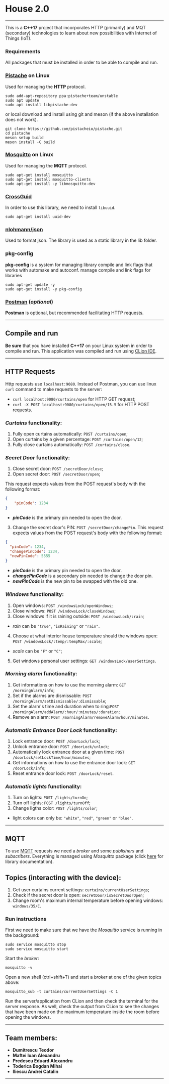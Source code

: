 # House 2.0 

---
This is a **C++17** project that incorporates HTTP (primarily) and MQT (secondary) technologies to learn about new possibilities with Internet of Things (IoT).

### Requirements
All packages that must be installed in order to be able to compile and run.

### [**Pistache**](https://github.com/pistacheio/pistache) on Linux
Used for managing the **HTTP** protocol.
```shell
sudo add-apt-repository ppa:pistache+team/unstable
sudo apt update
sudo apt install libpistache-dev
```
or local download and install using git and meson (if the above installation does not work).
```shell
git clone https://github.com/pistacheio/pistache.git
cd pistache
meson setup build
meson install -C build
```



### [**Mosquitto**](https://github.com/eclipse/mosquitto) on Linux
Used for managing the **MQTT** protocol.
```shell
sudo apt-get install mosquitto
sudo apt-get install mosquitto-clients
sudo apt-get install -y libmosquitto-dev
```



### [**CrossGuid**](https://github.com/graeme-hill/crossguid)
In order to use this library, we need to install ```libuuid```.
```shell
sudo apt-get install uuid-dev
```



### [**nlohmann/json**](https://github.com/nlohmann/json)
Used to format json. The library is used as a static library in the lib folder.



### **pkg-config**
**pkg-config** is a system for managing library compile and link flags that works with automake and autoconf. manage compile and link flags for libraries
```shell
sudo apt-get update -y
sudo apt-get install -y pkg-config
```



### [**Postman**](https://www.postman.com/) (_optional_)
**Postman** is optional, but recommended facilitating HTTP requests. 

---
## Compile and run
**Be sure** that you have installed **C++17** on your Linux system in order to compile and run.
This application was compiled and run using [CLion IDE](https://www.jetbrains.com/clion/). 

---

## HTTP Requests
Http requests use ```localhost:9080```.
Instead of Postman, you can use linux ```curl``` command to make requests to the server:
* ```curl localhost:9080/curtains/open``` for HTTP GET request;
* ```curl -X POST localhost:9080/curtains/open/15.5``` for HTTP POST requests.
### _Curtains_ functionality:
1. Fully open curtains automatically: ```POST /curtains/open```;
2. Open curtains by a given percentage: ```POST /curtains/open/12```;
3. Fully close curtains automatically: ```POST /curtains/close```.


### _Secret Door_ functionality:
1. Close secret door: ```POST /secretDoor/close```;
2. Open secret door: ```POST /secretDoor/open```;

This request expects values from the POST request's body with the following format:
```json
{
    "pinCode": 1234
}
```
* _**pinCode**_ is the primary pin needed to open the door.
3. Change the secret door's PIN: ```POST /secretDoor/changePin```.
This request expects values from the POST request's body with the following format:
```json
{
  "pinCode": 1234,
  "changePinCode": 1234,
  "newPinCode": 5555
}
```
* _**pinCode**_ is the primary pin needed to open the door.
* _**changePinCode**_ is a secondary pin needed to change the door pin.
* _**newPinCode**_ is the new pin to be swapped with the old one.

### _Windows_ functionality:
1. Open windows: ```POST /windowsLock/openWindows```;
2. Close windows: ```POST /windowsLock/closeWindows```;
3. Close windows if it is raining outside: ```POST /windowsLock/:rain```;
* _rain_ can be ```"true"```, ```"isRaining"``` or ```"rain"```.
4. Choose at what interior house temperature should the windows open: ```POST /windowsLock/:temp/:tempMax/:scale```;
* _scale_ can be ```"F"``` or ```"C"```;
5. Get windows personal user settings: ```GET /windowsLock/userSettings```.

### _Morning alarm_ functionality:
1. Get informations on how to use the morning alarm: ```GET /morningAlarm/info```;
2. Set if the alarms are dismissable: ```POST /morningAlarm/setDismissable/:dismissable```;
3. Set the alarm's time and duration when to ring:```POST /morningAlarm/addAlarm/:hour/:minutes/:duration```;
4. Remove an alarm: ```POST /morningAlarm/removeAlarm/hour/minutes```.

### _Automatic Entrance Door Lock_ functionality:
1. Lock entrance door: ```POST /doorLock/lock```;
2. Unlock entrance door: ```POST /doorLock/unlock```;
3. Automatically lock entrance door at a given time: ```POST /doorLock/setLockTime/hour/minutes```;
4. Get informations on how to use the entrance door lock: ```GET /doorLock/info```;
5. Reset entrance door lock: ```POST /doorLock/reset```.


### _Automatic lights_ functionality:
1. Turn on lights: ```POST /lights/turnOn```;
2. Turn off lights: ```POST /lights/turnOff```;
3. Change ligths color: ```POST /lights/color```;
* light colors can only be: ```"white"```, ```"red"```, ```"green"``` or ```"blue"```.
---


## MQTT
To use [MQTT](https://en.wikipedia.org/wiki/MQTT) requests we need a _broker_ and some _publishers_ and _subscribers_. Everything is managed using _Mosquitto_ package (click [here](https://mosquitto.org/documentation/) for library documentation).

## Topics (interacting with the device):
1. Get user curtains current settings: ```curtains/currentUserSettings```;
2. Check if the secret door is open: ```secretDoor/isSecretDoorOpen```;
3. Change room's maximum internal temperature before opening windows: ```windows/35/C```.

### Run instructions
First we need to make sure that we have the _Mosquitto_ service is running in the background:
```shell
sudo service mosquitto stop
sudo service mosquitto start
```
Start the _broker_:
```shell
mosquitto -v
```
Open a new shell (ctrl+shift+T) and start a _broker_ at one of the given topics above:
```shell
mosquitto_sub -t curtains/currentUserSettings -C 1
```
Run the server/application from CLion and then check the terminal for the server response. As well, check the output from CLion to see the changes that have been made on the maximum temperature inside the room before opening the windows.

---

## Team members: 

* **Dumitrescu Teodor** 
* **Maftei Ioan Alexandru**
* **Predescu Eduard Alexandru**
* **Toderica Bogdan Mihai**
* **Iliescu Andrei Catalin**

---
